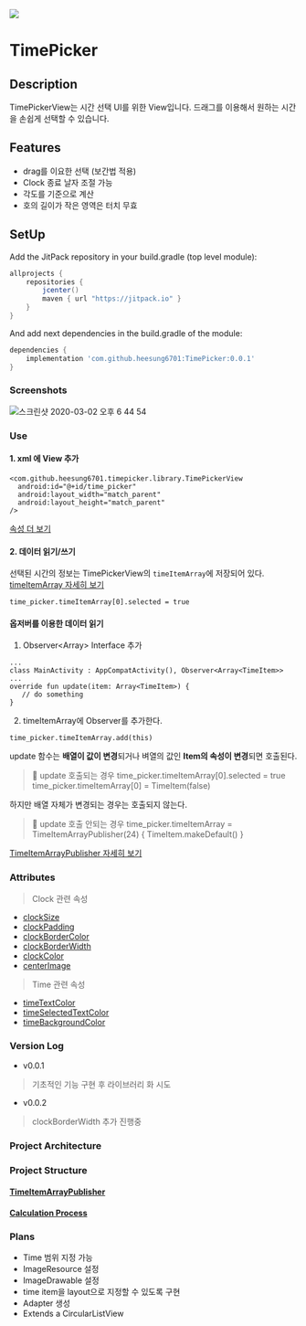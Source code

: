 [![](https://jitpack.io/v/heesung6701/TimePicker.svg)](https://jitpack.io/#heesung6701/TimePicker)

# TimePicker

## Description
TimePickerView는 시간 선택 UI를 위한 View입니다.
드래그를 이용해서 원하는 시간을 손쉽게 선택할 수 있습니다.

## Features
- drag를 이요한 선택 (보간법 적용)
- Clock 종료 날자 조절 가능
- 각도를 기준으로 계산
- 호의 길이가  작은 영역은 터치 무효

## SetUp

Add the JitPack repository in your build.gradle (top level module):
```gradle
allprojects {
    repositories {
        jcenter()
        maven { url "https://jitpack.io" }
    }
}
```

And add next dependencies in the build.gradle of the module:
```gradle
dependencies {
    implementation 'com.github.heesung6701:TimePicker:0.0.1'
}
```


### Screenshots

![스크린샷 2020-03-02 오후 6 44 54](https://user-images.githubusercontent.com/9072200/75664719-4898d400-5cb6-11ea-8bd5-83e37389686f.png)

### Use

#### 1. xml 에 View 추가
```
<com.github.heesung6701.timepicker.library.TimePickerView
  android:id="@+id/time_picker"
  android:layout_width="match_parent"
  android:layout_height="match_parent"
/>
```
[속성 더 보기](#attributes)

#### 2. 데이터 읽기/쓰기

선택된 시간의 정보는 TimePickerView의 `timeItemArray`에 저장되어 있다.
[timeItemArray 자세히 보기](#project-structure)
```
time_picker.timeItemArray[0].selected = true
```

#### 옵저버를 이용한 데이터 읽기

1. Observer<Array<TimeItem>> Interface 추가
```
...
class MainActivity : AppCompatActivity(), Observer<Array<TimeItem>>
...
override fun update(item: Array<TimeItem>) {
   // do something
}
```

2. timeItemArray에 Observer를 추가한다.
```
time_picker.timeItemArray.add(this)
```

update 함수는  **배열이 값이 변경**되거나 벼열의 값인 **Item의 속성이 변경**되면 호출된다.

>   :bell: update 호출되는 경우
> time_picker.timeItemArray[0].selected = true
> time_picker.timeItemArray[0] = TimeItem(false)

 하지만 배열 자체가 변경되는 경우는 호출되지 않는다.
>   :no_bell: update 호출 안되는 경우
> time_picker.timeItemArray = TimeItemArrayPublisher(24) { TimeItem.makeDefault() }

[TimeItemArrayPublisher 자세히 보기](https://github.com/heesung6701/TimePicker/wiki/TimeItemArrayPublisher)

### Attributes

> Clock 관련 속성
- [clockSize](https://github.com/heesung6701/TimePicker/wiki/clockSize)
- [clockPadding](https://github.com/heesung6701/TimePicker/wiki/clockPadding)
- [clockBorderColor](https://github.com/heesung6701/TimePicker/wiki/clockBorderColor)
- [clockBorderWidth](https://github.com/heesung6701/TimePicker/wiki/clockBorderWidth)
- [clockColor](https://github.com/heesung6701/TimePicker/wiki/clockColor)
- [centerImage](https://github.com/heesung6701/TimePicker/wiki/centerImage)

> Time 관련 속성
- [timeTextColor](https://github.com/heesung6701/TimePicker/wiki/timeTextColor)
- [timeSelectedTextColor](https://github.com/heesung6701/TimePicker/wiki/timeSelectedTextColor)
- [timeBackgroundColor](https://github.com/heesung6701/TimePicker/wiki/timeBackgroundColor)

### Version Log

- v0.0.1

> 기초적인 기능 구현 후 라이브러리 화 시도

- v0.0.2

> clockBorderWidth 추가
> 진행중

### Project Architecture

### Project Structure

#### [TimeItemArrayPublisher](https://github.com/heesung6701/TimePicker/wiki/TimeItemArrayPublisher)

#### [Calculation Process](https://github.com/heesung6701/TimePicker/wiki/Calculation-Process)


### Plans

- Time 범위 지정 가능
- ImageResource 설정
- ImageDrawable 설정
- time item을 layout으로 지정할 수 있도록 구현
- Adapter 생성
- Extends a CircularListView
